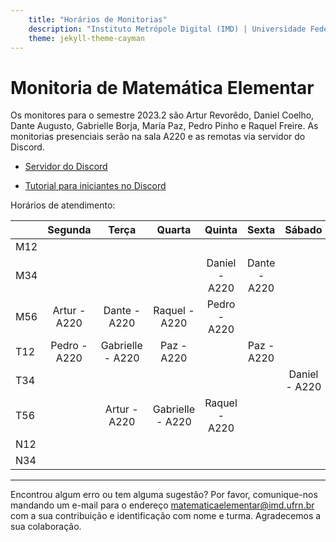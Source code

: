 ```yaml
---
    title: "Horários de Monitorias"
    description: "Instituto Metrópole Digital (IMD) | Universidade Federal do Rio Grande do Norte (UFRN)"
    theme: jekyll-theme-cayman
---
```

# Monitoria de Matemática Elementar
Os monitores para o semestre 2023.2 são Artur Revorêdo, Daniel Coelho, Dante Augusto, Gabrielle Borja, María Paz, Pedro Pinho e Raquel Freire. As monitorias presenciais serão na sala A220 e as remotas via servidor do Discord.

- [Servidor do Discord](https://discord.gg/2YgTPJjk5Q)

- [Tutorial para iniciantes no Discord](materiais/Tutorial_Discord_Matemtica_Elementar.pdf)

Horários de atendimento:

|     | Segunda |   Terça  | Quarta |  Quinta  |   Sexta  | Sábado | 
|-----|:-------:|:--------:|:------:|:--------:|:--------:|:------:|
| M12 |         |          |        |          |          |        |
| M34 |         |          |        |Daniel - A220|Dante - A220|        |
| M56 |Artur - A220|Dante - A220|Raquel - A220|Pedro - A220|          |        |
| T12 |Pedro - A220|Gabrielle - A220|Paz - A220|          |Paz - A220|        |
| T34 |         |          |        |         |          |Daniel - A220|
| T56 |         |Artur - A220|Gabrielle - A220|Raquel - A220|          |        |
| N12 |         |          |        |          |          |        |
| N34 |         |          |        |          |          |        |

---
Encontrou algum erro ou tem alguma sugestão? Por favor, comunique-nos mandando um e-mail para o endereço [matematicaelementar@imd.ufrn.br](mailto:matematicaelementar@imd.ufrn.br) com a sua contribuição e identificação com nome e turma. Agradecemos a sua colaboração.
